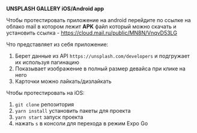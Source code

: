 **UNSPLASH GALLERY iOS/Android app**

Чтобы протестировать приложение на android перейдите по ссылке на облако mail в котором лежит **APK** файл который можно скачать и установить
ссылка - https://cloud.mail.ru/public/MN8N/VnqvD53LG

Что представляет из себя приложение:

1. Берет данные из API `https://unsplash.com/developers` и подгружает их используя пагинацию
2. Показывает изображение в полный размер девайса при клике на него
3. Карточки можно лайкать/дизлайкать

Чтобы протестировать на iOS:
1. `git clone` репозитория
2. `yarn install` установить пакеты для проекта
3. `yarn start` запуск проекта
4. нажать `s` в консоли для перехода в режим Expo Go
